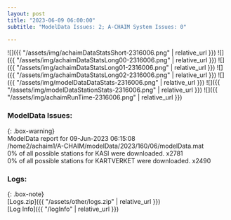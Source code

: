 ```yaml
---
layout: post
title: "2023-06-09 06:00:00"
subtitle: "ModelData Issues: 2; A-CHAIM System Issues: 0"

---
```


![]({{ "/assets/img/achaimDataStatsShort-2316006.png" | relative_url }})
![]({{ "/assets/img/achaimDataStatsLong00-2316006.png" | relative_url }})
![]({{ "/assets/img/achaimDataStatsLong01-2316006.png" | relative_url }})
![]({{ "/assets/img/achaimDataStatsLong02-2316006.png" | relative_url }})
![]({{ "/assets/img/modelDataDataStats-2316006.png" | relative_url }})
![]({{ "/assets/img/modelDataStationStats-2316006.png" | relative_url }})
![]({{ "/assets/img/achaimRunTime-2316006.png" | relative_url }})


### ModelData Issues:  
  
{: .box-warning}  
 ModelData report for 09-Jun-2023 06:15:08   
 /home2/achaim1/A-CHAIM/modelData/2023/160/06/modelData.mat   
 0% of all possible stations for KASI were downloaded. x2781   
 0% of all possible stations for KARTVERKET were downloaded. x2490   
  


### Logs:  
  
{: .box-note}  
[Logs.zip]({{ "/assets/other/logs.zip" | relative_url }})  
[Log Info]({{ "/logInfo" | relative_url }})  
